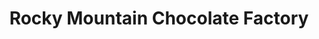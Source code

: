 ---
title: "Rocky Mountain Chocolate Factory"
url: /denver/rocky-mountain-chocolate-factory/
shop: Süßwaren
---